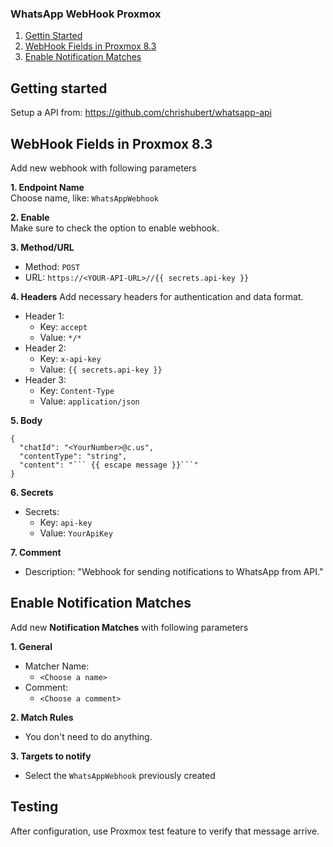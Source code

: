### WhatsApp WebHook Proxmox
1. [Gettin Started](#getting-started)
2. [WebHook Fields in Proxmox 8.3](#webhook-fields-in-proxmox-83)
3. [Enable Notification Matches](#enable-notification-matches)

## Getting started  
Setup a API from: https://github.com/chrishubert/whatsapp-api

## WebHook Fields in Proxmox 8.3
Add new webhook with following parameters

**1. Endpoint Name**  
Choose name, like: `WhatsAppWebhook`

**2. Enable**  
Make sure to check the option to enable webhook.  

**3. Method/URL**  
- Method: `POST`
- URL: `https://<YOUR-API-URL>//{{ secrets.api-key }}`

**4. Headers**
Add necessary headers for authentication and data format.  
- Header 1:
  - Key: `accept`
  - Value: `*/*`
- Header 2:
  - Key: `x-api-key`
  - Value: `{{ secrets.api-key }}`
- Header 3:
  - Key: `Content-Type`
  - Value: `application/json`

**5. Body**  
```
{  
  "chatId": "<YourNumber>@c.us",  
  "contentType": "string",  
  "content": "``` {{ escape message }}```"  
}
```

**6. Secrets** 
- Secrets:
  - Key: `api-key`
  - Value: `YourApiKey`

**7. Comment** 
- Description: "Webhook for sending notifications to WhatsApp from API."

## Enable Notification Matches
Add new **Notification Matches** with following parameters

**1. General**  
- Matcher Name:
  - `<Choose a name>`
- Comment:  
  - `<Choose a comment>`

**2. Match Rules**  
- You don't need to do anything.

**3. Targets to notify**  
- Select the `WhatsAppWebhook` previously created

## Testing
After configuration, use Proxmox test feature to verify that message arrive.